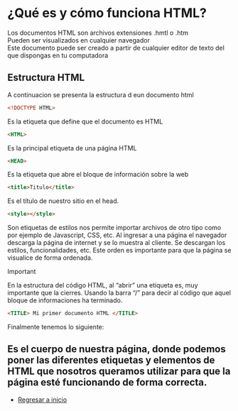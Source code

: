 # ¿Qué es y cómo funciona HTML?

Los documentos HTML son archivos extensiones .hmtl o .htm <br>
Pueden ser visualizados en cualquier navegador <br>
Este documento puede ser creado a partir de cualquier editor de texto del que dispongas en tu computadora <br>

## Estructura HTML

A continuacion se presenta la estructura d eun documento html 

~~~html
<!DOCTYPE HTML> 
~~~
Es la etiqueta que define que el documento es HTML

~~~html
<HTML> 
~~~
Es la principal etiqueta de una página HTML

~~~html
<HEAD> 
~~~
Es la etiqueta que abre el bloque de información sobre la web <br>

~~~html
<title>Titulo</title> 
~~~

Es el título de nuestro sitio en el head. 

~~~html
<style></style> 
~~~
Son etiquetas de estilos nos permite importar archivos de otro tipo como por ejemplo de Javascript, CSS, etc.
Al ingresar a una página el navegador descarga la página de internet y se lo muestra al cliente. Se descargan los estilos, funcionalidades, etc. Este orden es importante para que la página se visualice de forma ordenada.

> [!IMPORTANT] 
> En la estructura del código HTML, al “abrir” una etiqueta es, muy importante que la cierres. Usando la barra “/” para decir al código que aquel bloque de informaciones ha terminado.
> ~~~html
> <TITLE> Mi primer documento HTML </TITLE>
> ~~~

Finalmente tenemos lo siguiente:

Es el cuerpo de nuestra página, donde podemos poner las diferentes etiquetas y elementos de HTML que nosotros queramos utilizar para que la página esté funcionando de forma correcta.
-

- [Regresar a inicio](.README.md)
